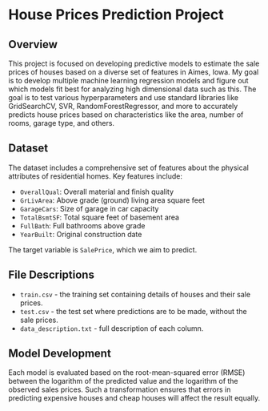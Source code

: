 # House Prices Prediction Project

## Overview

This project is focused on developing predictive models to estimate the sale prices of houses based on a diverse set of features in Aimes, Iowa. My goal is to develop multiple machine learning regression models and figure out which models fit best for analyzing high dimensional data such as this. The goal is to test various hyperparameters and use standard libraries like GridSearchCV, SVR, RandomForestRegressor, and more to accurately predicts house prices based on characteristics like the area, number of rooms, garage type, and others.

## Dataset

The dataset includes a comprehensive set of features about the physical attributes of residential homes. Key features include:

- `OverallQual`: Overall material and finish quality
- `GrLivArea`: Above grade (ground) living area square feet
- `GarageCars`: Size of garage in car capacity
- `TotalBsmtSF`: Total square feet of basement area
- `FullBath`: Full bathrooms above grade
- `YearBuilt`: Original construction date

The target variable is `SalePrice`, which we aim to predict.

## File Descriptions

- `train.csv` - the training set containing details of houses and their sale prices.
- `test.csv` - the test set where predictions are to be made, without the sale prices.
- `data_description.txt` - full description of each column.

## Model Development

Each model is evaluated based on the root-mean-squared error (RMSE) between the logarithm of the predicted value and the logarithm of the observed sales prices. Such a transformation ensures that errors in predicting expensive houses and cheap houses will affect the result equally.
